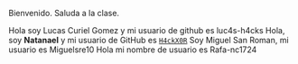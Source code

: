 Bienvenido. Saluda a la clase.

Hola soy Lucas Curiel Gomez y mi usuario de github es luc4s-h4cks
Hola, soy **Natanael** y mi usuario de GitHub es [`H4ckX0R`](https://github.com/H4ckX0R)
Soy Miguel San Roman, mi usuario es Miguelsre10
Hola mi nombre de usuario es Rafa-nc1724

